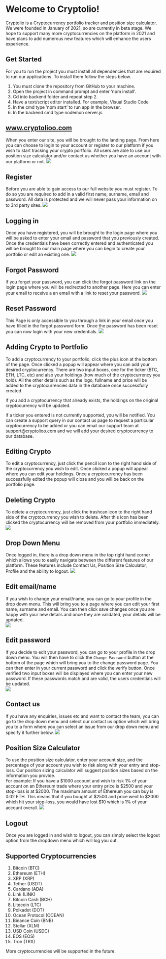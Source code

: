 # Welcome to Cryptolio!

Cryptolio is a Cryptocurrency portfolio tracker and position size calculator. We were founded in January of 2021, so are currently in beta stage. We hope to support many more cryptocurrencies on the platform in 2021 and have plans to add numerous new features which will enhance the users experience. 

## Get Started
For you to run the project you must install all dependencies that are required to run our applications. To install them follow the steps below.
1.	You must clone the repository from GitHub to your machine.
2.	Open the project in command prompt and enter ‘npm install’.
3.	Cd into backend folder and repeat step 2.
4.	Have a text/script editor installed. For example, Visual Studio Code
5.	In the cmd type ’npm start’ to run app in the browser.
6.	In the backend cmd type nodemon server.js


## www.cryptolioo.com
When you enter our site, you will be brought to the landing page. From here you can choose to login to your account or register to our platform if you wish to start tracking your crypto portfolio. All users are able to use our position size calculator and/or contact us whether you have an account with our platform or not.
![](Website_Images/Landing.PNG)

## Register
Before you are able to gain access to our full website you must register. To do so you are required to add in a valid first name, surname, email and password. All data is protected and we will never pass your information on to 3rd party sites.
![](Website_Images/Register.PNG)

## Logging in
Once you have registered, you will be brought to the login page where you will be asked to enter your email and password that you previously created. Once the credentials have been correctly entered and authenticated you will be brought to our main page where you can begin to create your portfolio or edit an existing one.
![](Website_Images/Login.PNG)

## Forgot Password
If you forget your password, you can click the forgot password link on the login page where you will be redirected to another page. Here you can enter your email to receive a an email with a link to reset your password.
![](Website_Images/Forgot_Password.PNG)

## Reset Password 
This Page is only accessible to you through a link in your email once you have filled in the forgot password form. Once the password has been reset you can now login with your new credentials.
![](Website_Images/Reset_Password.PNG)

## Adding Crypto to Portfolio
To add a cryptocurrency to your portfolio, click the plus icon at the bottom of the page. Once clicked a popup will appear where you can add your desired cryptocurrency. There are two input boxes, one for the ticker (BTC, ETH, LTC, etc) and also your holdings (how much of the cryptocurrency you hold). All the other details such as the logo, fullname and price will be added to the cryptocurrencies data in the database once successfully created.

If you add a cryptocurrency that already exists, the holdings on the original cryptocurrency will be updated.

If a ticker you entered is not currently supported, you will be notified. You can create a support query in our contact us page to request a particular cryptocurrency to be added or you can email our support team at support@cryptolioo.com and we will add your desired cryptocurrency to our database.

## Editing Crypto
To edit a cryptocurrency, just click the pencil icon to the right hand side of the cryptocurrency you wish to edit. Once clicked a popup will appear where you can edit your holdings. Once a cryptocurrency has been successfully edited the popup will close and you will be back on the portfolio page.

## Deleting Crypto
To delete a cryptocurrency, just click the trashcan icon to the right hand side of the cryptocurrency you wish to delete. After this icon has been clicked the cryptocurrency will be removed from your portfolio immediately.
![](Website_Images/portfolio.PNG)

## Drop Down Menu
Once logged in, there is a drop down menu in the top right hand corner which allows you to easily navigate between the different features of our platform. These features include Contact Us, Position Size Calculator, Profile and the ability to logout.
![](Website_Images/Drop_Down_Menu.PNG)

## Edit email/name
If you wish to change your email/name, you can go to your profile in the drop down menu. This will bring you to a page where you can edit your first name, surname  and email. You can then click save changes once you are happy with your new details and once they are validated, your details will be updated.<br/>
![](Website_Images/New_email.PNG)

## Edit password
If you decide to edit your password, you can go to your profile in the drop down menu. You will then have to click the `Change Password` button at the bottom of the page which will bring you to the change password page. You can then enter in your current password and click the verify button. Once verified two input boxes will be displayed where you can enter your new password. If these passwords match and are valid, the users credentials will be updated.<br/>
![](Website_Images/New_password.PNG)

## Contact us
If you have any enquiries, issues etc and want to contact the team, you can go to the drop down menu and select our contact us option which will bring you to a form where you can select an issue from our drop down menu and specify it further below.
![](Website_Images/Contact_us.PNG)

## Position Size Calculator
To use the position size calculator, enter  your account size, and the percentage of your account you wish to risk along with your entry and stop-loss. Our position sizing calculator will suggest position sizes based on the information you provide.<br/>
For example: If you have a $1000 account and wish to risk 1% of your account on an Ethereum trade where your entry price is $2500 and your stop-loss is at $2000. The maximum amount of Ethereum you can buy is 0.02 ETH. This means that if you bought at $2500 and price went to $2000 which hit your stop-loss, you would have lost $10 which is 1% of your account overall.
![](Website_Images/Calculator.PNG)

## Logout
Once you are logged in and wish to logout, you can simply select the logout option from the dropdown menu which will log you out.

## Supported Cryptocurrencies
1. Bitcoin (BTC)
2. Ethereum (ETH)
3. XRP (XRP)
4. Tether (USDT)
5. Cardano (ADA)
6. Link (LINK)
7. Bitcoin Cash (BCH)
8. Litecoin (LTC)
9. Polkadot (DOT)
10. Ocean Protocol (OCEAN)
11. Binance Coin (BNB)
12. Stellar (XLM)
13. USD Coin (USDC)
14. EOS (EOS)
15. Tron (TRX)

More cryptocurrencies will be supported in the future.
